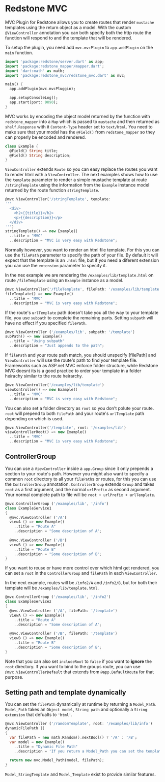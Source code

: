 # Redstone MVC

MVC Plugin for Redstone allows you to create routes that render `mustache`
templates using the return object as a model. With the custom `@ViewController`
annotation you can both specify both the http route the function will
respond to and the template that will be rendered.

To setup the plugin, you need add `mvc.mvcPlugin` to `app.addPlugin` on
the `main` function.

```dart
import 'package:redstone/server.dart' as app;
import 'package:redstone_mapper/mapper.dart';
import 'dart:math' as math;
import 'package:redstone_mvc/redstone_mvc.dart' as mvc;

main() {
  app.addPlugin(mvc.mvcPluggin);

  app.setupConsoleLog();
  app.start(port: 9090);
}
```
MVC works by encoding the object model returned by the function with `redstone_mapper` into a `Map` which is passed to `mustache` and then returned as `shelf.Response` with it `Content-Type` header set to `text/html`. You need to make sure that your model has the `@Field()` from `redstone_mapper` so they can properly be encoded and rendered.
```dart
class Example {
  @Field() String title;
  @Field() String description;
}
```
`ViewController` extends `Route` so you can easy replace the routes you want to render html with a `ViewController`. The next examples shows how to use the `template` parameter to render a simple mustache template at route `/stringTemplate` using the information from the `Example` instance model returned by the route function `stringTemplate`.
```dart
@mvc.ViewController('/stringTemplate', template: 
'''
  <div>
    <h2>{{title}}</h2>
    <p>{{description}}</p>
  </div>
''')
stringTemplate() => new Example()
  ..title = "MVC"
  ..description = "MVC is very easy with Redstone";
```
Normally however, you want to render an html file template. For this you can use the `filePath` parameter to specify the path of your file. By default it will expect that the template is an `.html` file, but if you need a diferent extension you can use the `extension` parameter to specify it.

In the nex example we are rendering the `/examples/lib/template.html` on route `/fileTemplate` using an `Example` instance as a model.
```dart
@mvc.ViewController('/fileTemplate', filePath: '/examples/lib/template')
fileTemplate() => new Example()
  ..title = "MVC"
  ..description = "MVC is very easy with Redstone";
```
If the route's `urlTemplate` path doesn't take you all the way to your template file, you use `subpath` to complete the remaining parts. Setting `subpath` will have no effect if you specified `filePath`.
```dart
@mvc.ViewController ('/examples/lib', subpath: '/template')
subPath() => new Example()
  ..title = "Using subpath"
  ..description = "Just appends to the path";
```
If `filePath` and your route path match, you should unspecify [filePath] and `ViewController` will use the route's path to find your template file. Frameworks such as ASP.net MVC enforce folder structure, while Redstone MVC doesnt its is a good practice to order your template in a folder heirachy similar to the route heirarchy.
```dart
@mvc.ViewController('/examples/lib/template')
viewController() => new Example()
  ..title = "MVC"
  ..description = "MVC is very easy with Redstone";
```
You can also set a folder directory as `root` so you don't polute your route. `root` will prepend to both `filePath` and your route's `urlTemplate` path depending on which is used.
```dart
@mvc.ViewController('/template', root: '/examples/lib')
viewControllerRoot() => new Example()
  ..title = "MVC"
  ..description = "MVC is very easy with Redstone";
``` 
## ControllerGroup
You can use a `ViewController` inside a `app.Group` since it only prepends a section to your route's path. However you might also want to specify a common `root` directory to all your `filaPath`s or routes, for this you can use the `ControllerGroup` annotation. `ControllerGroup` extends `Group` and takes `root` as a first argument, and the normal `urlPrefix` as second argument. Your normal complete path to file will be `root + urlPrefix + urlTemplate`.
```dart
@mvc.ControllerGroup ('/examples/lib', '/info')
class ExampleService1
{
  @mvc.ViewController ('/A')
  viewA () => new Example()
    ..title = "Route A"
    ..description = "Some description of A";
  
  @mvc.ViewController ('/B')
  viewB () => new Example()
    ..title = "Route B"
    ..description = "Some description of B";
}
```
If you want to reuse or have more control over which html get rendered, you can set a `root` in the `ControllerGroup` and `filePath` in each `ViewController`.

In the next example, routes will be `/info2/A` and `/info2/B`, but for both their template will be `/examples/lib/template.html`.
```dart
@mvc.ControllerGroup ('/examples/lib', '/info2')
class ExampleService2
{
  @mvc.ViewController ('/A', filePath: '/template')
  viewA () => new Example()
    ..title = "Route A"
    ..description = "Some description of A";
  
  @mvc.ViewController ('/B', filePath: '/template')
  viewB () => new Example()
    ..title = "Route B"
    ..description = "Some description of B";
}
```
Note that you can also set `includeRoot` to `false` if you want to **ignore** the `root` directory. If you want to bind to the groups route, you can use `@mvc.ViewControllerDefault` that extends from `@app.DefaultRoute` for that purpose.

## Setting path and template dynamically

You can set the `filePath` dynamically at runtime by returning a `Model_Path`. `Model_Path` takes an `Object model`, `String path` and optionally a `String extension` that defualts to `'html'`.
 
```dart
@mvc.ViewController ('/randomTemplate', root: '/examples/lib/info')
dynamicFilePath ()
{
  var filePath = new math.Random().nextBool() ? '/A' : '/B';
  var model = new Example()
    ..title = "Dynamic File Path"
    ..description = 'If you return a Model_Path you can set the templates path dynamically';
  
  return new mvc.Model_Path(model, filePath);
}
```
`Model_StringTemplate` and `Model_Template` exist to provide similar features.
